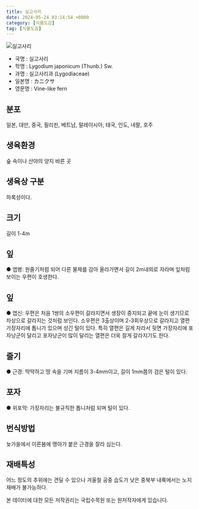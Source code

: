 ```yaml
---
title: 실고사리
date: 2024-05-24 03:14:54 +0800
category: [식물도감]
tag: [식물도감]
---
```




![실고사리](/fileUpload/plants/basic/Schizaeaceae/Lygodium/2995/1_th2.JPG)
- 국명 : 실고사리
- 학명 : Lygodium japonicum (Thunb.) Sw.
- 과명 : 실고사리과 (Lygodiaceae)
- 일본명 : カニクサ
- 영문명 : Vine-like fern


## 분포
일본, 대만, 중국, 필리핀, 베트남, 말레이시아, 태국, 인도, 네팔, 호주
## 생육환경
숲 속이나 산야의 양지 바른 곳
## 생육상 구분
하록성이다.
## 크기
길이 1-4m
## 잎
● 엽병: 원줄기처럼 되어 다른 물체를 감아 올라가면서 길이 2m내외로 자라며 잎처럼 보이는 우편이 호생한다.
## 잎
● 엽신: 우편은 처음 1쌍의 소우편이 갈라지면서 생장이 중지되고 끝에 눈이 생기므로 차상으로 갈라지는 것처럼 보인다. 소우편은 3출상이며 2-3회우상으로 갈라지고 열편 가장자리에 톱니가 있으며 성긴 털이 있다. 특히 열편은 길게 자라서 뒷면 가장자리에 포자낭군이 달리고 포자낭군이 많이 달리는 열편은 더욱 잘게 갈라지기도 한다. 
## 줄기
● 근경: 딱딱하고 땅 속을 기며 지름이 3-4mm이고, 길이 1mm쯤의 검은 털이 있다.
## 포자
● 위포막: 가장자리는 불규칙한 톱니처럼 되며 털이 있다. 
## 번식방법
늦가을에서 이른봄에 맹아가 붙은 근경을 잘라 심는다.
## 재배특성
어느 정도의 추위에는 견딜 수 있으나 겨울철 공중 습도가 낮은 중북부 내륙에서는 노지 재배가 불가능하다.






본 데이터에 대한 모든 저작권리는 국립수목원 또는 원저작자에게 있습니다.
